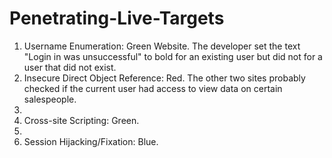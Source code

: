 # Penetrating-Live-Targets

1. Username Enumeration: Green Website. The developer set the text "Login in was unsuccessful" to bold for an existing user but did not for a user that did not exist.
2. Insecure Direct Object Reference: Red. The other two sites probably checked if the current user had access to view data on certain salespeople.
3. 
4. Cross-site Scripting: Green.
5. 
6. Session Hijacking/Fixation: Blue. 

